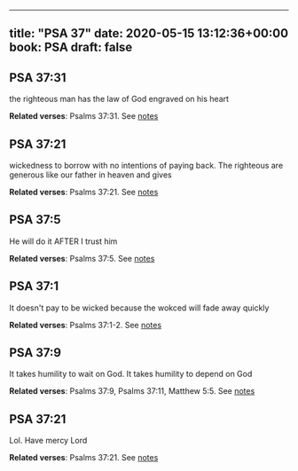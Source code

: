 
---
title: "PSA 37"
date: 2020-05-15 13:12:36+00:00
book: PSA
draft: false
---

## PSA 37:31

the righteous man has the law of God engraved on his heart

**Related verses**: Psalms 37:31. See [notes](https://my.bible.com/notes/3430037696826565022)


## PSA 37:21

wickedness to borrow with no intentions of paying back. The righteous are generous like our father in heaven and gives

**Related verses**: Psalms 37:21. See [notes](https://my.bible.com/notes/3430036305777254800)


## PSA 37:5

He will do it AFTER I trust him

**Related verses**: Psalms 37:5. See [notes](https://my.bible.com/notes/3430032275453763921)


## PSA 37:1

It doesn't pay to be wicked because the wokced will fade away quickly

**Related verses**: Psalms 37:1-2. See [notes](https://my.bible.com/notes/3430024346616979644)


## PSA 37:9

It takes humility to wait on God. It takes humility to depend on God

**Related verses**: Psalms 37:9, Psalms 37:11, Matthew 5:5. See [notes](https://my.bible.com/notes/3060545608986911280)


## PSA 37:21

Lol. Have mercy Lord

**Related verses**: Psalms 37:21. See [notes](https://my.bible.com/notes/2551629440141222264)

